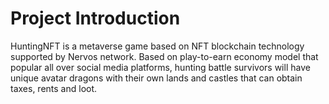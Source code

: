 # Project Introduction



HuntingNFT is a metaverse game based on NFT blockchain technology supported by Nervos network. Based on play-to-earn economy model that popular all over social media platforms, hunting battle survivors will have unique avatar dragons with their own lands and castles that can obtain taxes, rents and loot.

